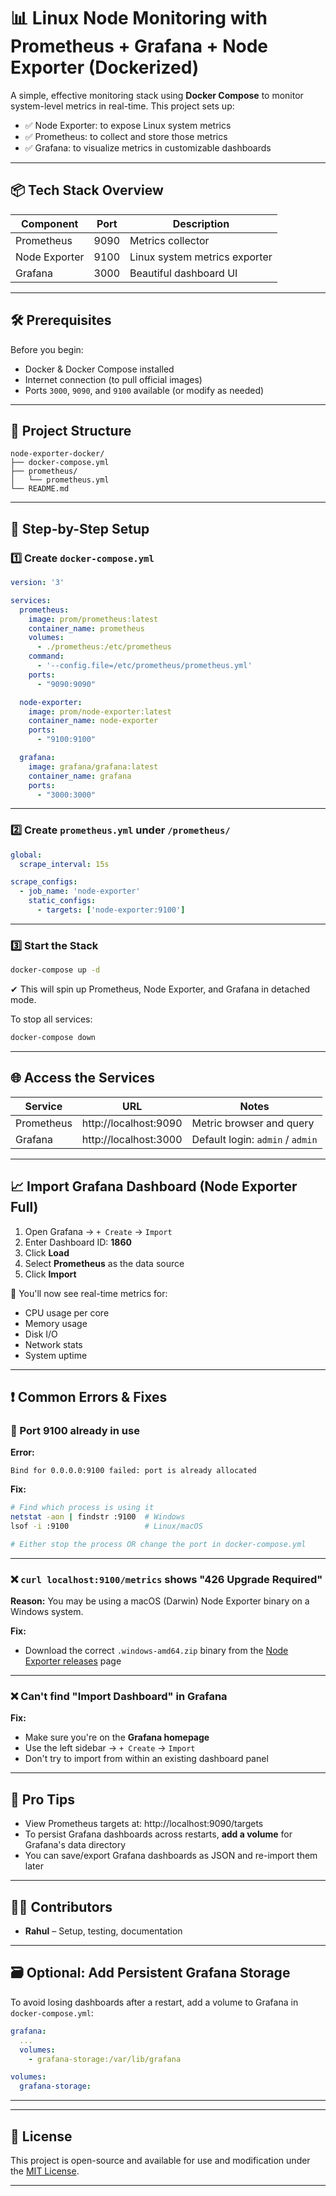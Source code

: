 # 📊 Linux Node Monitoring with Prometheus + Grafana + Node Exporter (Dockerized)

A simple, effective monitoring stack using **Docker Compose** to monitor system-level metrics in real-time. This project sets up:

- ✅ Node Exporter: to expose Linux system metrics  
- ✅ Prometheus: to collect and store those metrics  
- ✅ Grafana: to visualize metrics in customizable dashboards  

---

## 📦 Tech Stack Overview

| Component       | Port  | Description                        |
|----------------|-------|------------------------------------|
| Prometheus     | 9090  | Metrics collector                  |
| Node Exporter  | 9100  | Linux system metrics exporter      |
| Grafana        | 3000  | Beautiful dashboard UI             |

---

## 🛠️ Prerequisites

Before you begin:

- Docker & Docker Compose installed  
- Internet connection (to pull official images)  
- Ports `3000`, `9090`, and `9100` available (or modify as needed)

---

## 🧾 Project Structure

```
node-exporter-docker/
├── docker-compose.yml
├── prometheus/
│   └── prometheus.yml
└── README.md
```

---

## 🧩 Step-by-Step Setup

### 1️⃣ Create `docker-compose.yml`

```yaml
version: '3'

services:
  prometheus:
    image: prom/prometheus:latest
    container_name: prometheus
    volumes:
      - ./prometheus:/etc/prometheus
    command:
      - '--config.file=/etc/prometheus/prometheus.yml'
    ports:
      - "9090:9090"

  node-exporter:
    image: prom/node-exporter:latest
    container_name: node-exporter
    ports:
      - "9100:9100"

  grafana:
    image: grafana/grafana:latest
    container_name: grafana
    ports:
      - "3000:3000"
```

---

### 2️⃣ Create `prometheus.yml` under `/prometheus/`

```yaml
global:
  scrape_interval: 15s

scrape_configs:
  - job_name: 'node-exporter'
    static_configs:
      - targets: ['node-exporter:9100']
```

---

### 3️⃣ Start the Stack

```bash
docker-compose up -d
```

✔ This will spin up Prometheus, Node Exporter, and Grafana in detached mode.

To stop all services:

```bash
docker-compose down
```

---

## 🌐 Access the Services

| Service     | URL                      | Notes                   |
|-------------|--------------------------|--------------------------|
| Prometheus  | http://localhost:9090     | Metric browser and query |
| Grafana     | http://localhost:3000     | Default login: `admin` / `admin` |

---

## 📈 Import Grafana Dashboard (Node Exporter Full)

1. Open Grafana → `+ Create` → `Import`
2. Enter Dashboard ID: **1860**
3. Click **Load**
4. Select **Prometheus** as the data source
5. Click **Import**

🎉 You'll now see real-time metrics for:

- CPU usage per core
- Memory usage
- Disk I/O
- Network stats
- System uptime

---

## ❗ Common Errors & Fixes

### 🔴 Port 9100 already in use

**Error:**
```
Bind for 0.0.0.0:9100 failed: port is already allocated
```

**Fix:**
```bash
# Find which process is using it
netstat -aon | findstr :9100  # Windows
lsof -i :9100                 # Linux/macOS

# Either stop the process OR change the port in docker-compose.yml
```

---

### ❌ `curl localhost:9100/metrics` shows "426 Upgrade Required"

**Reason:** You may be using a macOS (Darwin) Node Exporter binary on a Windows system.

**Fix:**
- Download the correct `.windows-amd64.zip` binary from the [Node Exporter releases](https://prometheus.io/download/#node_exporter) page

---

### ❌ Can't find "Import Dashboard" in Grafana

**Fix:**
- Make sure you're on the **Grafana homepage**
- Use the left sidebar → `+ Create` → `Import`
- Don't try to import from within an existing dashboard panel

---

## 🧠 Pro Tips

- View Prometheus targets at: http://localhost:9090/targets  
- To persist Grafana dashboards across restarts, **add a volume** for Grafana's data directory
- You can save/export Grafana dashboards as JSON and re-import them later

---

## 👨‍💻 Contributors

- **Rahul** – Setup, testing, documentation

---

## 🗃️ Optional: Add Persistent Grafana Storage

To avoid losing dashboards after a restart, add a volume to Grafana in `docker-compose.yml`:

```yaml
grafana:
  ...
  volumes:
    - grafana-storage:/var/lib/grafana

volumes:
  grafana-storage:
```

---

---

## 📜 License

This project is open-source and available for use and modification under the [MIT License](LICENSE).

---

